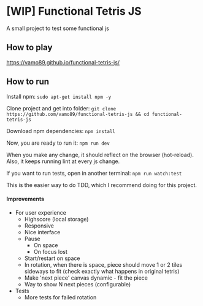 # [WIP] Functional Tetris JS

A small project to test some functional js

## How to play

https://vamo89.github.io/functional-tetris-js/

## How to run
Install npm:
`sudo apt-get install npm -y`

Clone project and get into folder:
`git clone https://github.com/vamo89/functional-tetris-js && cd functional-tetris-js`

Download npm dependencies:
`npm install`

Now, you are ready to run it:
`npm run dev`

When you make any change, it should reflect on the browser (hot-reload).
Also, it keeps running lint at every js change.

If you want to run tests, open in another terminal:
`npm run watch:test`

This is the easier way to do TDD, which I recommend doing for this project.

#### Improvements

- For user experience
  - Highscore (local storage)
  - Responsive
  - Nice interface
  - Pause
    - On space
    - On focus lost
  - Start/restart on space
  - In rotation, when there is space, piece should move 1 or 2 tiles sideways to fit (check exactly what happens in original tetris)
  - Make 'next piece' canvas dynamic - fit the piece
  - Way to show N next pieces (configurable)
- Tests
  - More tests for failed rotation
